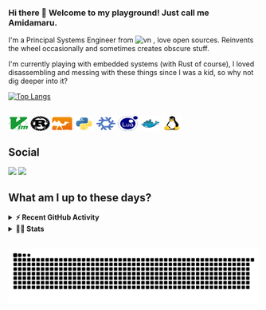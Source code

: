 ### Hi there 👋 Welcome to my playground! Just call me Amidamaru.

<!-- <p align="center">
  <b>Visitors</b><br>
  <img src="https://profile-counter.glitch.me/thaodt/count.svg" />
</p> -->

I'm a Principal Systems Engineer from <img src="https://static.dwcdn.net/css/flag-icons/flags/4x3/vn.svg" alt="vn" height="25"/> , 
love open sources. Reinvents the wheel occasionally and sometimes creates obscure stuff.

I'm currently playing with embedded systems (with Rust of course), I loved disassembling and messing with these things since I was a kid, so why not dig deeper into it? 
<br>

[![Top Langs](https://github-readme-stats.vercel.app/api/top-langs/?username=thaodt&layout=compact&theme=gotham&cache_seconds=86400)](https://github.com/thaodt/thaodt)


<div style="display: inline_block"><br>
  <img align="center" alt="thaodt-nvim" height="30" width="40" src="https://raw.githubusercontent.com/devicons/devicon/master/icons/vim/vim-plain.svg">
  <img align="center" alt="thaodt-rust" height="30" width="40" src="https://raw.githubusercontent.com/devicons/devicon/master/icons/rust/rust-original.svg">
  <img align="center" alt="thaodt-ocaml" height="30" width="40" src="https://raw.githubusercontent.com/devicons/devicon/master/icons/ocaml/ocaml-original.svg">
  <img align="center" alt="thaodt-python" height="30" width="40" src="https://raw.githubusercontent.com/devicons/devicon/master/icons/python/python-original.svg">
  <img align="center" alt="thaodt-nix" height="30" width="40" src="https://raw.githubusercontent.com/devicons/devicon/master/icons/nixos/nixos-plain.svg">  
  <img align="center" alt="thaodt-lua" height="30" width="40" src="https://raw.githubusercontent.com/devicons/devicon/master/icons/lua/lua-plain.svg">
  <img align="center" alt="thaodt-docker" height="30" width="40" src="https://raw.githubusercontent.com/devicons/devicon/master/icons/docker/docker-original.svg">
  <img align="center" alt="thaodt-linux" height="30" width="40" src="https://raw.githubusercontent.com/devicons/devicon/master/icons/linux/linux-original.svg">
</div>

## Social

<div>
  <a href="https://twitter.com/dreamsparkis" target="_blank"><img src="https://img.shields.io/badge/-Twitter-%23E4405F?style=for-the-badge&logo=twitter&logoColor=white" target="_blank"></a>
  <a href = "mailto:ardtimeit@gmail.com"><img src="https://img.shields.io/badge/-Gmail-%23333?style=for-the-badge&logo=gmail&logoColor=white" target="_blank"></a>

</div>

## What am I up to these days?
<details>
  <summary><b>⚡ Recent GitHub Activity</b></summary>
    <p>

<!--START_SECTION:activity-->
1. ❗ Opened issue [#2](https://github.com/jamesmunns/postcard-spec-ng/issues/2) in [jamesmunns/postcard-spec-ng](https://github.com/jamesmunns/postcard-spec-ng)
2. 🎉 Merged PR [#1](https://github.com/thaodt/cattener/pull/1) in [thaodt/cattener](https://github.com/thaodt/cattener)
3. 💪 Opened PR [#1](https://github.com/thaodt/cattener/pull/1) in [thaodt/cattener](https://github.com/thaodt/cattener)
4. 🗣 Commented on [#405](https://github.com/informalsystems/hermes-sdk/pull/405#issuecomment-2522161511) in [informalsystems/hermes-sdk](https://github.com/informalsystems/hermes-sdk)
5. 🗣 Commented on [#6](https://github.com/radumarias/syncoxiders/issues/6#issuecomment-2513857871) in [radumarias/syncoxiders](https://github.com/radumarias/syncoxiders)
6. ❌ Closed PR [#367](https://github.com/informalsystems/hermes-sdk/pull/367) in [informalsystems/hermes-sdk](https://github.com/informalsystems/hermes-sdk)
7. 🗣 Commented on [#6](https://github.com/radumarias/syncoxiders/issues/6#issuecomment-2513403127) in [radumarias/syncoxiders](https://github.com/radumarias/syncoxiders)
8. ❗ Opened issue [#27](https://github.com/radumarias/syncoxiders/issues/27) in [radumarias/syncoxiders](https://github.com/radumarias/syncoxiders)
9. ❗ Opened issue [#26](https://github.com/radumarias/syncoxiders/issues/26) in [radumarias/syncoxiders](https://github.com/radumarias/syncoxiders)
10. ❗ Opened issue [#25](https://github.com/radumarias/syncoxiders/issues/25) in [radumarias/syncoxiders](https://github.com/radumarias/syncoxiders)
<!--END_SECTION:activity-->
  </p>
</details>


<details>
  <summary><b>👨‍💻 Stats</b></summary>
  <p align="center">
    <a>
      <img align="center" src="https://gist.githubusercontent.com/thaodt/1db1d598a9e4550fa45eaede87135b3b/raw/97f3e5e943703e61b223dbc8cfa33ae9a5beb97b/github-metrics.svg"/>
    </a>
  </p>
</details>
<br>
<p align="center">
  <img width="600" src="https://raw.githubusercontent.com/thaodt/thaodt/master/assets/github-snake.svg" />
</p>
